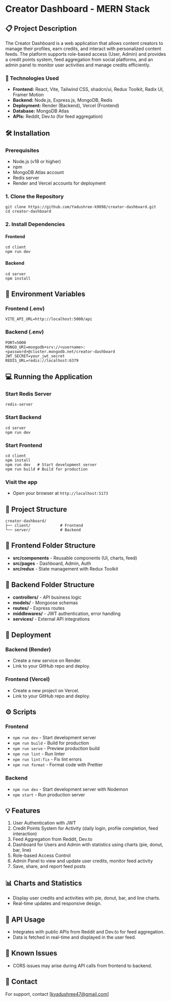 # Creator Dashboard - MERN Stack

## 📋 Project Description

The Creator Dashboard is a web application that allows content creators to manage their profiles, earn credits, and interact with personalized content feeds. The platform supports role-based access (User, Admin) and provides a credit points system, feed aggregation from social platforms, and an admin panel to monitor user activities and manage credits efficiently.

### 🚀 Technologies Used

* **Frontend:** React, Vite, Tailwind CSS, shadcn/ui, Redux Toolkit, Radix UI, Framer Motion
* **Backend:** Node.js, Express.js, MongoDB, Redis
* **Deployment:** Render (Backend), Vercel (Frontend)
* **Database:** MongoDB Atlas
* **APIs:** Reddit, Dev.to (for feed aggregation)

## 🛠️ Installation

### Prerequisites

* Node.js (v18 or higher)
* npm
* MongoDB Atlas account
* Redis server
* Render and Vercel accounts for deployment

### 1. Clone the Repository

```
git clone https://github.com/Yadushree-k9898/creator-dashboard.git
cd creator-dashboard
```

### 2. Install Dependencies

#### Frontend

```
cd client
npm run dev
```

#### Backend

```
cd server
npm install
```

## 🌟 Environment Variables

### Frontend (.env)

```
VITE_API_URL=http://localhost:5000/api
```

### Backend (.env)

```
PORT=5000
MONGO_URI=mongodb+srv://<username>:<password>@cluster.mongodb.net/creator-dashboard
JWT_SECRET=your_jwt_secret
REDIS_URL=redis://localhost:6379
```

## 💻 Running the Application

### Start Redis Server

```
redis-server
```

### Start Backend

```
cd server
npm run dev
```

### Start Frontend

```
cd client
npm install
npm run dev   # Start development server
npm run build # Build for production
```

### Visit the app

* Open your browser at `http://localhost:5173`

## 🧩 Project Structure

```
creator-dashboard/
├── client/             # Frontend
└── server/             # Backend
```

## 📂 Frontend Folder Structure

* **src/components** - Reusable components (UI, charts, feed)
* **src/pages** - Dashboard, Admin, Auth
* **src/redux** - State management with Redux Toolkit

## 📂 Backend Folder Structure

* **controllers/** - API business logic
* **models/** - Mongoose schemas
* **routes/** - Express routes
* **middlewares/** - JWT authentication, error handling
* **services/** - External API integrations

## 🚀 Deployment

### Backend (Render)

* Create a new service on Render.
* Link to your GitHub repo and deploy.

### Frontend (Vercel)

* Create a new project on Vercel.
* Link to your GitHub repo and deploy.

## ⚙️ Scripts

### Frontend

* `npm run dev` - Start development server
* `npm run build` - Build for production
* `npm run serve` - Preview production build
* `npm run lint` - Run linter
* `npm run lint:fix` - Fix lint errors
* `npm run format` - Format code with Prettier

### Backend

* `npm run dev` - Start development server with Nodemon
* `npm start` - Run production server

## 💡 Features

1. User Authentication with JWT
2. Credit Points System for Activity (daily login, profile completion, feed interaction)
3. Feed Aggregation from Reddit, Dev.to
4. Dashboard for Users and Admin with statistics using charts (pie, donut, bar, line)
5. Role-based Access Control
6. Admin Panel to view and update user credits, monitor feed activity
7. Save, share, and report feed posts

## 📊 Charts and Statistics

* Display user credits and activities with pie, donut, bar, and line charts.
* Real-time updates and responsive design.

## 📝 API Usage

* Integrates with public APIs from Reddit and Dev.to for feed aggregation.
* Data is fetched in real-time and displayed in the user feed.

## 🐛 Known Issues

* CORS issues may arise during API calls from frontend to backend.

## 📧 Contact

For support, contact \[[kyadushree47@gmail.com](mailto:kyadushree47@gmail.com)]
